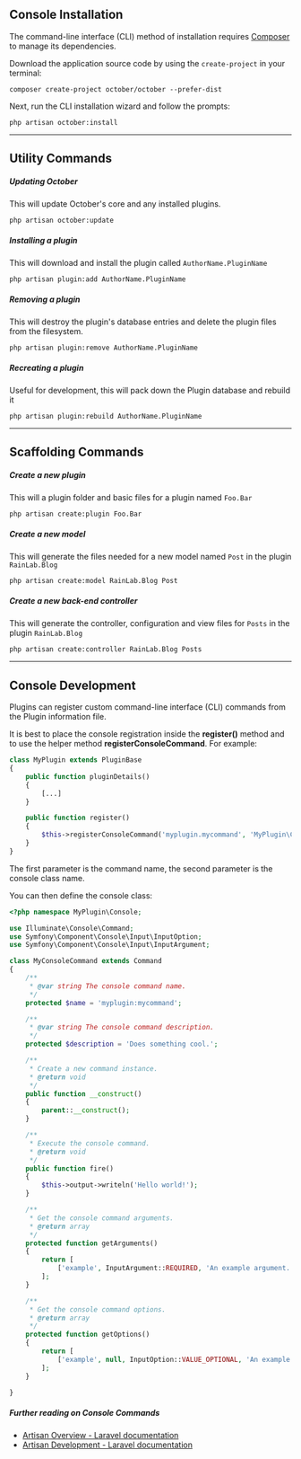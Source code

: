 ## Console Installation

The command-line interface (CLI) method of installation requires [Composer](http://getcomposer.org/) to manage its dependencies.

Download the application source code by using the `create-project` in your terminal:

```
composer create-project october/october --prefer-dist
```

Next, run the CLI installation wizard and follow the prompts:

```
php artisan october:install
```


---



## Utility Commands


##### Updating October

This will update October's core and any installed plugins.

```
php artisan october:update
```

##### Installing a plugin

This will download and install the plugin called `AuthorName.PluginName`

```
php artisan plugin:add AuthorName.PluginName
```

##### Removing a plugin

This will destroy the plugin's database entries and delete the plugin files from the filesystem.

```
php artisan plugin:remove AuthorName.PluginName
```


##### Recreating a plugin

Useful for development, this will pack down the Plugin database and rebuild it

```
php artisan plugin:rebuild AuthorName.PluginName
```


---


## Scaffolding Commands


##### Create a new plugin

This will a plugin folder and basic files for a plugin named `Foo.Bar`

```
php artisan create:plugin Foo.Bar
```

##### Create a new model

This will generate the files needed for a new model named `Post` in the plugin `RainLab.Blog`

```
php artisan create:model RainLab.Blog Post
```

##### Create a new back-end controller

This will generate the controller, configuration and view files for `Posts` in the plugin `RainLab.Blog`

```
php artisan create:controller RainLab.Blog Posts
```


---



## Console Development

Plugins can register custom command-line interface (CLI) commands from the Plugin information file.

It is best to place the console registration inside the **register()** method and to use the helper method **registerConsoleCommand**. For example:

```php
class MyPlugin extends PluginBase
{
    public function pluginDetails()
    {
        [...]
    }

    public function register()
    {
        $this->registerConsoleCommand('myplugin.mycommand', 'MyPlugin\Console\MyConsoleCommand');
    }
}
```

The first parameter is the command name, the second parameter is the console class name.

You can then define the console class:

```php
<?php namespace MyPlugin\Console;

use Illuminate\Console\Command;
use Symfony\Component\Console\Input\InputOption;
use Symfony\Component\Console\Input\InputArgument;

class MyConsoleCommand extends Command
{
    /**
     * @var string The console command name.
     */
    protected $name = 'myplugin:mycommand';

    /**
     * @var string The console command description.
     */
    protected $description = 'Does something cool.';

    /**
     * Create a new command instance.
     * @return void
     */
    public function __construct()
    {
        parent::__construct();
    }

    /**
     * Execute the console command.
     * @return void
     */
    public function fire()
    {
        $this->output->writeln('Hello world!');
    }

    /**
     * Get the console command arguments.
     * @return array
     */
    protected function getArguments()
    {
        return [
            ['example', InputArgument::REQUIRED, 'An example argument.'],
        ];
    }

    /**
     * Get the console command options.
     * @return array
     */
    protected function getOptions()
    {
        return [
            ['example', null, InputOption::VALUE_OPTIONAL, 'An example option.', null],
        ];
    }

}
```

##### Further reading on Console Commands

* [Artisan Overview - Laravel documentation](http://laravel.com/docs/artisan)
* [Artisan Development - Laravel documentation](http://laravel.com/docs/commands)
